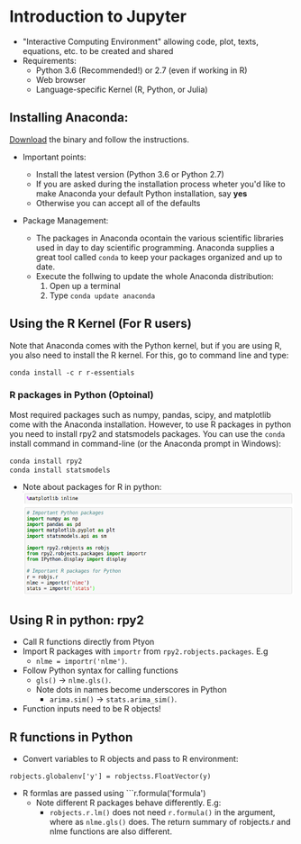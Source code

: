# Introduction to Jupyter
* "Interactive Computing Environment" allowing code, plot, texts, equations, etc. to be created and shared
* Requirements:
    - Python 3.6 (Recommended!) or 2.7 (even if working in R)
    - Web browser
    - Language-specific Kernel (R, Python, or Julia)

## Installing Anaconda:
[Download](https://www.continuum.io/downloads) the binary and follow the instructions.

* Important points:
    - Install the latest version (Python 3.6 or Python 2.7)
    - If you are asked during the installation process wheter you'd like to make Anaconda your default Python installation, say **yes**
    - Otherwise you can accept all of the defaults

* Package Management:
    - The packages in Anaconda ocontain the various scientific libraries used in day to day scientific programming. Anaconda supplies a great tool called ```conda``` to keep your packages organized and up to date.
    - Execute the follwing to update the whole Anaconda distribution:
        1. Open up a terminal
        2. Type ```conda update anaconda```

## Using the R Kernel (For R users)
 Note that Anaconda comes with the Python kernel, but if you are using R, you also need to install the R kernel. For this, go to command line and type:
```
conda install -c r r-essentials
```

### R packages in Python (Optoinal)
Most required packages such as numpy, pandas, scipy, and matplotlib come with the Anaconda installation. However, to use R packages in python you need to install rpy2 and statsmodels packages. You can use the ```conda``` install command in command-line (or the Anaconda prompt in Windows):
```
conda install rpy2
conda install statsmodels
```

* Note about packages for R in python:
![R Packages in python](images/rpython.png)

## Using R in python: rpy2
* Call R functions directly from Ptyon
* Import R packages with ```importr``` from ```rpy2.robjects.packages```. E.g
    - ```nlme = importr('nlme')```.
* Follow Python syntax for calling functions
    - ```gls()``` -> ```nlme.gls()```.
    - Note dots in names become underscores in Python
        + ```arima.sim()``` -> ```stats.arima_sim()```.
* Function inputs need to be R objects!

## R functions in Python
* Convert variables to R objects and pass to R environment:
```
robjects.globalenv['y'] = robjectss.FloatVector(y)
```
* R formlas are passed using ```r.formula('formula')
    - Note different R packages behave differently. E.g:
        + ```robjects.r.lm()``` does not need ```r.formula()``` in the argument, where as ```nlme.gls()``` does. The return summary of robjects.r and nlme functions are also different.